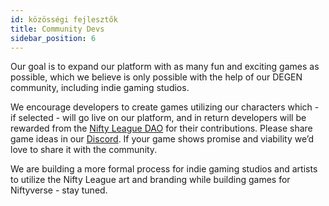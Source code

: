 ```yaml
---
id: közösségi fejlesztők
title: Community Devs
sidebar_position: 6
---
```


Our goal is to expand our platform with as many fun and exciting games as possible, which we believe is only possible with the help of our DEGEN community, including indie gaming studios.

We encourage developers to create games utilizing our characters which - if selected - will go live on our platform, and in return developers will be rewarded from the [Nifty League DAO](http://localhost:3000/overview/nifty-dao/overview) for their contributions. Please share game ideas in our [Discord](https://discord.gg/niftyleague). If your game shows promise and viability we’d love to share it with the community.

We are building a more formal process for indie gaming studios and artists to utilize the Nifty League art and branding while building games for Niftyverse - stay tuned.

